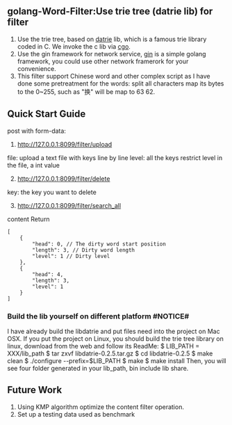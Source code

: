 ## golang-Word-Filter:Use trie tree (datrie lib) for filter

1. Use the trie tree, based on [datrie](https://linux.thai.net/~thep/datrie/datrie.html) lib, which is a famous trie library coded in C. We invoke the c lib via [cgo](https://golang.org/cmd/cgo/). 
2. Use the gin framework for network service, [gin](https://github.com/gin-gonic/gin) is a simple golang framework, you could use other network framerork for your convenience.
3. This filter support Chinese word and other complex script as I have done some pretreatment for the words: split all characters map its bytes to the 0~255, such as "换" will be map to 63 62.


## Quick Start Guide
post with form-data:
1. http://127.0.0.1:8099/filter/upload

file: upload a text file with keys line by line
level: all the keys restrict level in the file, a int value

2. http://127.0.0.1:8099/filter/delete

key: the key you want to delete

3. http://127.0.0.1:8099/filter/search_all

content
Return
```
[
    {
        "head": 0, // The dirty word start position
        "length": 3, // Dirty word length
        "level": 1 // Dirty level
    },
    {
        "head": 4,
        "length": 3,
        "level": 1
    }
]
```

### Build the lib yourself on different platform #NOTICE#
I have already build the libdatrie and put files need into the project on Mac OSX. If you put the project on Linux, you should build the trie tree library on linux, download from the web and follow its ReadMe:
$ LIB_PATH = XXX/lib_path
$ tar zxvf libdatrie-0.2.5.tar.gz
$ cd libdatrie-0.2.5
$ make clean
$ ./configure --prefix=$LIB_PATH
$ make
$ make install
Then, you will see four folder generated in your lib_path, bin include lib share.



## Future Work
1. Using KMP algorithm optimize the content filter operation.
2. Set up a testing data used as benchmark 
